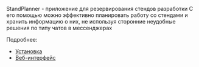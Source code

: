 StandPlanner - приложение для резервирования стендов разработки
С его помощью можно эффективно планировать работу со стендами и хранить информацию о них, не используя сторонние неудобные решения по типу чатов в мессенджерах


Подробнее:  
- [Установка](docs/installation.md)  
- [Веб-интерфейс](docs/web_ui.md)  
